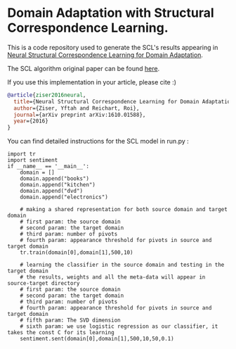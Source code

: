 # Domain Adaptation with Structural Correspondence Learning.
This is a code repository used to generate the SCL's results appearing in [Neural Structural Correspondence Learning for Domain Adaptation](https://www.aclweb.org/anthology/K/K17/K17-1040.pdf).

The SCL algorithm original paper can be found [here](http://john.blitzer.com/papers/emnlp06.pdf).

If you use this implementation in your article, please cite :)
```bib
@article{ziser2016neural,
  title={Neural Structural Correspondence Learning for Domain Adaptation},
  author={Ziser, Yftah and Reichart, Roi},
  journal={arXiv preprint arXiv:1610.01588},
  year={2016}
}
```
You can find detailed instructions for the SCL model in run.py : 

```
import tr
import sentiment
if __name__ == '__main__':
    domain = []
    domain.append("books")
    domain.append("kitchen")
    domain.append("dvd")
    domain.append("electronics")

    # making a shared representation for both source domain and target domain
    # first param: the source domain
    # second param: the target domain
    # third param: number of pivots
    # fourth param: appearance threshold for pivots in source and target domain
    tr.train(domain[0],domain[1],500,10)

    # learning the classifier in the source domain and testing in the target domain
    # the results, weights and all the meta-data will appear in source-target directory
    # first param: the source domain
    # second param: the target domain
    # third param: number of pivots
    # fourth param: appearance threshold for pivots in source and target domain
    # fifth param: The SVD dimension
    # sixth param: we use logistic regression as our classifier, it takes the const C for its learning
    sentiment.sent(domain[0],domain[1],500,10,50,0.1)
```
